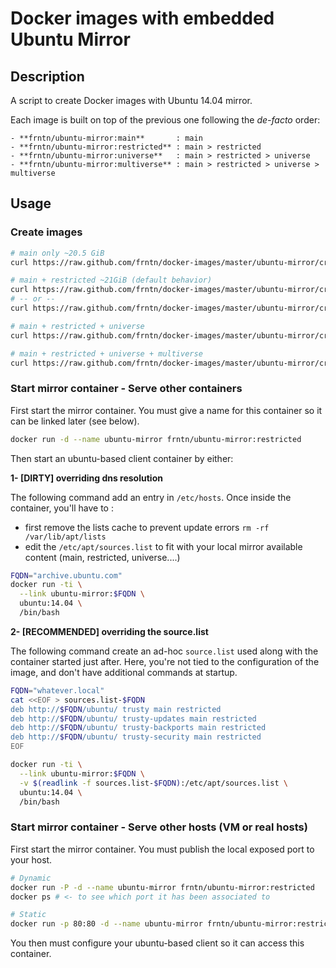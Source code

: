 # Docker images with embedded Ubuntu Mirror

## Description

A script to create Docker images with Ubuntu 14.04 mirror.

Each image is built on top of the previous one following the *de-facto* order:

    - **frntn/ubuntu-mirror:main**       : main
    - **frntn/ubuntu-mirror:restricted** : main > restricted
    - **frntn/ubuntu-mirror:universe**   : main > restricted > universe
    - **frntn/ubuntu-mirror:multiverse** : main > restricted > universe > multiverse

## Usage

### Create images

```bash
# main only ~20.5 GiB
curl https://raw.github.com/frntn/docker-images/master/ubuntu-mirror/createimages.sh | bash -s -- main

# main + restricted ~21GiB (default behavior)
curl https://raw.github.com/frntn/docker-images/master/ubuntu-mirror/createimages.sh | bash
# -- or --
curl https://raw.github.com/frntn/docker-images/master/ubuntu-mirror/createimages.sh | bash -s -- restricted

# main + restricted + universe
curl https://raw.github.com/frntn/docker-images/master/ubuntu-mirror/createimages.sh | bash -s -- universe

# main + restricted + universe + multiverse
curl https://raw.github.com/frntn/docker-images/master/ubuntu-mirror/createimages.sh | bash -s -- multiverse
```

### Start mirror container - Serve other containers

First start the mirror container.
You must give a name for this container so it can be linked later (see below).

```bash
docker run -d --name ubuntu-mirror frntn/ubuntu-mirror:restricted
```

Then start an ubuntu-based client container by either:

**1- [DIRTY] overriding dns resolution**

The following command add an entry in `/etc/hosts`.
Once inside the container, you'll have to :
- first remove the lists cache to prevent update errors `rm -rf /var/lib/apt/lists`
- edit the `/etc/apt/sources.list` to fit with your local mirror available content (main, restricted, universe....)

```bash
FQDN="archive.ubuntu.com"
docker run -ti \
  --link ubuntu-mirror:$FQDN \
  ubuntu:14.04 \
  /bin/bash
```

**2- [RECOMMENDED] overriding the source.list**

The following command create an ad-hoc `source.list` used along with the
container started just after.
Here, you're not tied to the configuration of the image, and don't have
additional commands at startup.

```bash
FQDN="whatever.local"
cat <<EOF > sources.list-$FQDN
deb http://$FQDN/ubuntu/ trusty main restricted
deb http://$FQDN/ubuntu/ trusty-updates main restricted
deb http://$FQDN/ubuntu/ trusty-backports main restricted
deb http://$FQDN/ubuntu/ trusty-security main restricted
EOF

docker run -ti \
  --link ubuntu-mirror:$FQDN \
  -v $(readlink -f sources.list-$FQDN):/etc/apt/sources.list \
  ubuntu:14.04 \
  /bin/bash
```

### Start mirror container - Serve other hosts (VM or real hosts)

First start the mirror container.
You must publish the local exposed port to your host.

```bash
# Dynamic
docker run -P -d --name ubuntu-mirror frntn/ubuntu-mirror:restricted
docker ps # <- to see which port it has been associated to

# Static
docker run -p 80:80 -d --name ubuntu-mirror frntn/ubuntu-mirror:restricted
```

You then must configure your ubuntu-based client so it can access this container.
